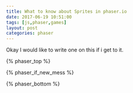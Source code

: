 ```yaml
---
title: What to know about Sprites in phaser.io
date: 2017-06-19 10:51:00
tags: [js,phaser,games]
layout: post
categories: phaser
---
```


Okay I would like to write one on this if i get to it.

<!-- more -->

{% phaser_top %}

{% phaser_if_new_mess %}

{% phaser_bottom %}